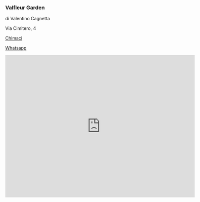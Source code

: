 ### Valfleur Garden
di Valentino Cagnetta

Via Cimitero, 4
<!--more-->

[Chimaci](tel://+393477979762)

[Whatsapp](telefono)

<iframe src="https://www.google.com/maps/embed?pb=!1m18!1m12!1m3!1d1153.3547105737323!2d16.54316862664979!3d41.121201061757034!2m3!1f0!2f0!3f0!3m2!1i1024!2i768!4f13.1!3m3!1m2!1s0x1347f61b03495a69%3A0x90c2e9b0b31da051!2sValfleur%20Di%20Cagnetta%20Valentino!5e0!3m2!1sit!2sit!4v1715622068589!5m2!1sit!2sit" width="600" height="450" style="border:0;" allowfullscreen="" loading="lazy" referrerpolicy="no-referrer-when-downgrade" class="w-full aspect-video rounded-lg" />

